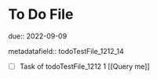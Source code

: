 # To Do File

due:: 2022-09-09

metadatafield:: todoTestFile_1212_14

- [ ] Task of todoTestFile_1212 1 [[Query me]]
